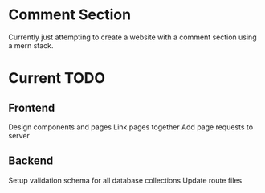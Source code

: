 # Comment Section
Currently just attempting to create a website with a comment section using a mern stack.

# Current TODO
## Frontend
Design components and pages
Link pages together
Add page requests to server

## Backend
Setup validation schema for all database collections
Update route files
